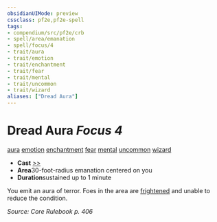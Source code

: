 ```yaml
---
obsidianUIMode: preview
cssclass: pf2e,pf2e-spell
tags:
- compendium/src/pf2e/crb
- spell/area/emanation
- spell/focus/4
- trait/aura
- trait/emotion
- trait/enchantment
- trait/fear
- trait/mental
- trait/uncommon
- trait/wizard
aliases: ["Dread Aura"]
---
```

# Dread Aura *Focus 4*   
[aura](/rules/traits/aura.md)  [emotion](/rules/traits/emotion.md)  [enchantment](/rules/traits/enchantment.md)  [fear](/rules/traits/fear.md)  [mental](/rules/traits/mental.md)  [uncommon](/rules/traits/uncommon.md)  [wizard](/rules/traits/wizard.md)  

- **Cast** [>>](/rules/core-rulebook/chapter-9-playing-the-game.md#Actions "Two-Action") 
- **Area**30-foot-radius emanation centered on you
- **Duration**sustained up to 1 minute

You emit an aura of terror. Foes in the area are [frightened](/rules/conditions.md#Frightened) and unable to reduce the condition.

*Source: Core Rulebook p. 406*